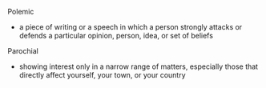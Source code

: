Polemic
- a piece of writing or a speech in which a person strongly attacks or defends a particular opinion, person, idea, or set of beliefs

Parochial
- showing interest only in a narrow range of matters, especially those that directly affect yourself, your town, or your country

